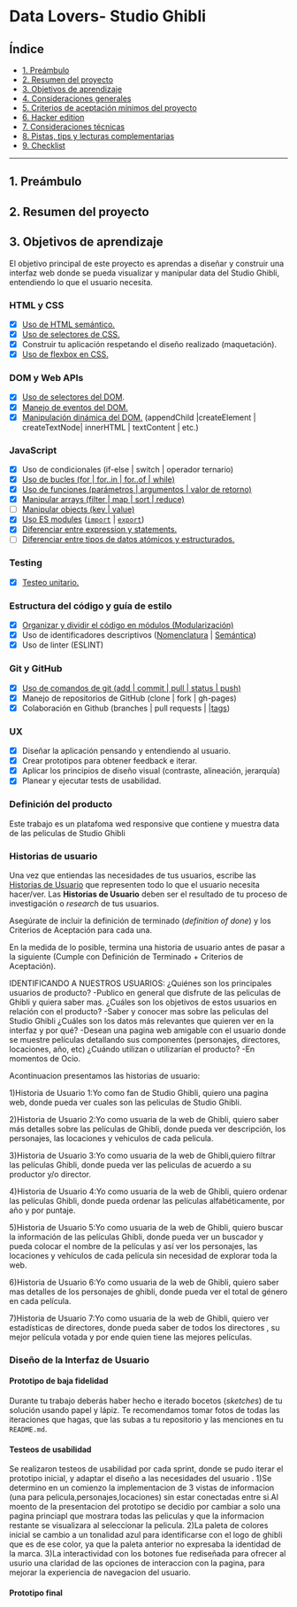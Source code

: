 # Data Lovers- Studio Ghibli

## Índice

* [1. Preámbulo](#1-preámbulo)
* [2. Resumen del proyecto](#2-resumen-del-proyecto)
* [3. Objetivos de aprendizaje](#3-objetivos-de-aprendizaje)
* [4. Consideraciones generales](#4-consideraciones-generales)
* [5. Criterios de aceptación mínimos del proyecto](#5-criterios-de-aceptación-mínimos-del-proyecto)
* [6. Hacker edition](#6-hacker-edition)
* [7. Consideraciones técnicas](#7-consideraciones-técnicas)
* [8. Pistas, tips y lecturas complementarias](#8-pistas-tips-y-lecturas-complementarias)
* [9. Checklist](#9-checklist)

***

## 1. Preámbulo

## 2. Resumen del proyecto

## 3. Objetivos de aprendizaje

El objetivo principal de este proyecto es aprendas a diseñar y construir una
interfaz web donde se pueda visualizar y manipular data del Studio Ghibli, entendiendo lo que el
usuario necesita.


### HTML y CSS

* [X] [Uso de HTML semántico.](https://developer.mozilla.org/en-US/docs/Glossary/Semantics#Semantics_in_HTML)
* [X] [Uso de selectores de CSS.](https://css-tricks.com/almanac/selectors/)
* [X] Construir tu aplicación respetando el diseño realizado (maquetación).
* [X] [Uso de flexbox en CSS.](https://css-tricks.com/snippets/css/a-guide-to-flexbox/)

### DOM y Web APIs

* [X] [Uso de selectores del DOM](https://developer.mozilla.org/es/docs/Referencia_DOM_de_Gecko/Localizando_elementos_DOM_usando_selectores).
* [X] [Manejo de eventos del DOM.](https://www.w3schools.com/js/js_events.asp)
* [X] [Manipulación dinámica del DOM.](https://developer.mozilla.org/es/docs/Referencia_DOM_de_Gecko/Introducci%C3%B3n)
(appendChild |createElement | createTextNode| innerHTML | textContent | etc.)

### JavaScript

* [X] Uso de condicionales (if-else | switch | operador ternario)
* [X] [Uso de bucles (for | for..in | for..of | while)](https://developer.mozilla.org/es/docs/Web/JavaScript/Guide/Bucles_e_iteraci%C3%B3n)
* [X] [Uso de funciones (parámetros | argumentos | valor de retorno)](https://developer.mozilla.org/es/docs/Web/JavaScript/Referencia/Funciones)
* [X] [Manipular arrays (filter | map | sort | reduce)](https://code.tutsplus.com/es/tutorials/how-to-use-map-filter-reduce-in-javascript--cms-26209)
* [ ] [Manipular objects (key | value)](https://developer.mozilla.org/es/docs/Web/JavaScript/Referencia/Objetos_globales/Object)
* [X] [Uso ES modules](https://developer.mozilla.org/es/docs/Web/JavaScript/Guide/M%C3%B3dulos) ([`import`](https://developer.mozilla.org/en-US/docs/Web/JavaScript/Reference/Statements/import)
| [`export`](https://developer.mozilla.org/en-US/docs/Web/JavaScript/Reference/Statements/export))
* [X] [Diferenciar entre expression y statements.](https://openclassrooms.com/en/courses/4309531-descubre-las-funciones-en-javascript/5108986-diferencia-entre-expresion-y-sentencia)
* [ ] [Diferenciar entre tipos de datos atómicos y estructurados.](https://developer.mozilla.org/es/docs/Web/JavaScript/Data_structures)

### Testing

* [X] [Testeo unitario.](https://jestjs.io/docs/es-ES/getting-started)

### Estructura del código y guía de estilo

* [X] [Organizar y dividir el código en módulos (Modularización)](https://medium.com/@sebastianpaduano/modularizaci%C3%B3n-en-javascript-538bd6c75fa)
* [X] Uso de identificadores descriptivos ([Nomenclatura](http://snowdream.github.io/javascript-style-guide/javascript-style-guide/es/naming-conventions.html) | [Semántica](https://geekytheory.com/semantica-coder))
* [X] Uso de linter (ESLINT)

### Git y GitHub

* [X] [Uso de comandos de git (add | commit | pull | status | push)](https://github.com/jlord/git-it-electron)
* [X] Manejo de repositorios de GitHub (clone | fork | gh-pages)
* [X] Colaboración en Github (branches | pull requests | |[tags](https://git-scm.com/book/en/v2/Git-Basics-Tagging))

### UX

* [X] Diseñar la aplicación pensando y entendiendo al usuario.
* [X] Crear prototipos para obtener feedback e iterar.
* [X] Aplicar los principios de diseño visual (contraste, alineación, jerarquía)
* [X] Planear y ejecutar tests de usabilidad.
### Definición del producto
Este trabajo es un platafoma wed responsive que contiene y muestra data de las peliculas de Studio Ghibli
### Historias de usuario

Una vez que entiendas las necesidades de tus usuarios, escribe las [Historias
de Usuario](https://es.wikipedia.org/wiki/Historias_de_usuario) que representen
todo lo que el usuario necesita hacer/ver. Las **Historias de Usuario** deben
ser el resultado de tu proceso de investigación o _research_ de tus usuarios.

Asegúrate de incluir la definición de terminado (_definition of done_) y los
Criterios de Aceptación para cada una.

En la medida de lo posible, termina una historia de usuario antes de pasar
a la siguiente (Cumple con Definición de Terminado + Criterios de Aceptación).

IDENTIFICANDO A NUESTROS USUARIOS:
¿Quiénes son los principales usuarios de producto?
-Publico en general que disfrute de las peliculas de Ghibli y quiera saber mas.
¿Cuáles son los objetivos de estos usuarios en relación con el producto?
-Saber y conocer mas sobre las peliculas del Studio Ghibli
¿Cuáles son los datos más relevantes que quieren ver en la interfaz y por qué?
-Desean una pagina web amigable con el usuario donde se muestre películas detallando sus componentes (personajes, directores, locaciones, año, etc)
¿Cuándo utilizan o utilizarían el producto?
-En momentos de Ocio.

Acontinuacion presentamos las historias de usuario:

1)Historia de Usuario 1:Yo como fan de Studio Ghibli, quiero una pagina web, donde pueda ver cuales son las peliculas de Studio Ghibli.

2)Historia de Usuario 2:Yo como usuaria de la web de Ghibli, quiero saber más detalles sobre las películas de Ghibli, donde pueda ver descripción, los personajes, las locaciones y vehiculos de cada pelicula.

3)Historia de Usuario 3:Yo como usuaria de la web de Ghibli,quiero filtrar las películas Ghibli, donde pueda ver las peliculas de acuerdo a su productor y/o director.

4)Historia de Usuario 4:Yo como usuaria de la web de Ghibli, quiero ordenar las películas Ghibli, donde pueda ordenar las películas alfabéticamente, por año y por puntaje.

5)Historia de Usuario 5:Yo como usuaria de la web de Ghibli, quiero buscar la  información de las películas Ghibli, donde pueda ver un buscador y pueda colocar el nombre de la películas y así ver los personajes, las locaciones y vehículos de cada película sin necesidad de explorar toda la web.

6)Historia de Usuario 6:Yo como usuaria de la web de Ghibli, quiero saber mas detalles de los personajes de ghibli, donde pueda ver el total de género en cada película.

7)Historia de Usuario 7:Yo como usuaria de la web de Ghibli, quiero ver estadísticas de directores, donde pueda saber de todos los directores , su mejor película votada y por ende quien tiene las mejores películas.
### Diseño de la Interfaz de Usuario

#### Prototipo de baja fidelidad

Durante tu trabajo deberás haber hecho e iterado bocetos (_sketches_) de tu
solución usando papel y lápiz. Te recomendamos tomar fotos de todas las
iteraciones que hagas, que las subas a tu repositorio y las menciones en tu
`README.md`.

#### Testeos de usabilidad

Se realizaron testeos de usabilidad por cada sprint, donde se pudo iterar el prototipo inicial, y adaptar el diseño a las necesidades del usuario .
1)Se determino en un comienzo la implementacion de 3 vistas de informacion (una para pelicula,personajes,locaciones) sin estar conectadas entre si.Al moento de la presentacion del prototipo se decidio por cambiar a solo una pagina princiapl que mostrara todas las peliculas y que la informacion restante se visualizara al seleccionar la pelicula.
2)La paleta de colores inicial se cambio a un tonalidad azul para identificarse con el logo de ghibli que es de ese color, ya que la paleta anterior no expresaba la identidad de la marca.
3)La interactividad con los botones fue rediseñada para ofrecer al usurio una claridad de las opciones de interaccion con la pagina, para mejorar la experiencia de navegacion del usuario.

#### Prototipo final

